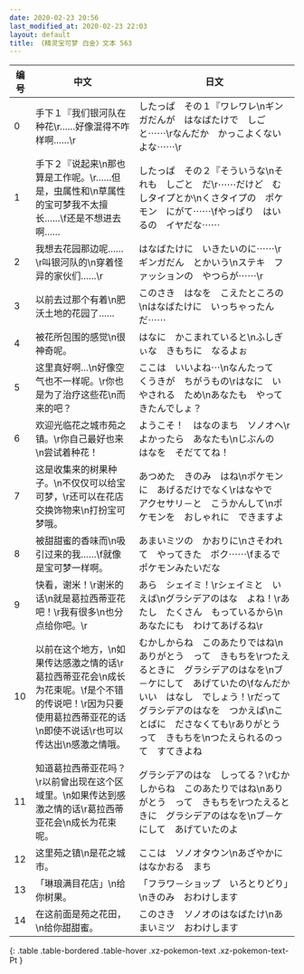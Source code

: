 ```yaml
---
date: 2020-02-23 20:56
last_modified_at: 2020-02-23 22:03
layout: default
title: 《精灵宝可梦 白金》文本 563
---
```

| 编号 | 中文 | 日文 |
| ---- | ---- | ---- |
| 0 | 手下１『我们银河队在种花\r……好像混得不咋样啊……\r | したっぱ　その１『ワレワレ\nギンガだんが　はなばたけで　しごと⋯⋯\rなんだか　かっこよくないよな⋯⋯\r |
| 1 | 手下２『说起来\n那也算是工作呢。\r……但是，虫属性和\n草属性的宝可梦我不太擅长……\f还是不想进去啊…… | したっぱ　その２『そういうな\nそれも　しごと　だ\r⋯⋯だけど　むしタイプとか\nくさタイプの　ポケモン　にがて⋯⋯\fやっぱり　はいるの　イヤだな⋯⋯ |
| 2 | 我想去花园那边呢……\r叫银河队的\n穿着怪异的家伙们……\r | はなばたけに　いきたいのに⋯⋯\rギンガだん　とかいう\nステキ　ファッションの　やつらが⋯⋯\r |
| 3 | 以前去过那个有着\n肥沃土地的花园了…… | このさき　はなを　こえたところの\nはなばたけに　いっちゃったんだ⋯⋯ |
| 4 | 被花所包围的感觉\n很神奇呢。 | はなに　かこまれていると\nふしぎぃな　きもちに　なるよぉ |
| 5 | 这里真好啊…\n好像空气也不一样呢。\r你也是为了治疗这些花\n而来的吧？ | ここは　いいよね⋯\nなんたって　くうきが　ちがうもの\rはなに　いやされる　ため\nあなたも　やってきたんでしょ？ |
| 6 | 欢迎光临花之城市苑之镇。\r你自己最好也来\n尝试着种花！ | ようこそ！　はなのまち　ソノオへ\rよかったら　あなたも\nじぶんの　はなを　そだててね！ |
| 7 | 这是收集来的树果种子。\n不仅仅可以给宝可梦，\r还可以在花店交换饰物来\n打扮宝可梦哦。 | あつめた　きのみ　はね\nポケモンに　あげるだけでなく\rはなやで　アクセサリ－と　こうかんして\nポケモンを　おしゃれに　できますよ |
| 8 | 被甜甜蜜的香味而\n吸引过来的我……\f就像是宝可梦一样啊。 | あまいミツの　かおりに\nさそわれて　やってきた　ボク⋯⋯\fまるで　ポケモンみたいだな |
| 9 | 快看，谢米！\r谢米的话\n就是葛拉西蒂亚花吧！\r我有很多\n也分点给你吧。\r | あら　シェイミ！\rシェイミと　いえば\nグラシデアのはな　よね！\rあたし　たくさん　もっているから\nあなたにも　わけてあげるね\r |
| 10 | 以前在这个地方，\n如果传达感激之情的话\r葛拉西蒂亚花会\n成长为花束呢。\f是个不错的传说吧！\r因为只要使用葛拉西蒂亚花的话\n即使不说话\r也可以传达出\n感激之情哦。 | むかしからね　このあたりではね\nありがとう　って　きもちを\rつたえるときに　グラシデアのはなを\nブ－ケにして　あげていたの\fなんだか　いい　はなし　でしょう！\rだって　グラシデアのはなを　つかえば\nことばに　ださなくても\rありがとう　って　きもちを\nつたえられるのって　すてきよね |
| 11 | 知道葛拉西蒂亚花吗？\r以前曾出现在这个区域里。\n如果传达到感激之情的话\r葛拉西蒂亚花会\n成长为花束呢。 | グラシデアのはな　しってる？\rむかしからね　このあたりではね\nありがとう　って　きもちを\rつたえるときに　グラシデアのはなを\nブ－ケにして　あげていたのよ |
| 12 | 这里苑之镇\n是花之城市。 | ここは　ソノオタウン\nあざやかに　はなかおる　まち |
| 13 | 「琳琅满目花店」\n给你树果。 | 「フラワ－ショップ　いろとりどり」\nきのみ　おわけします |
| 14 | 在这前面是苑之花田，\n给你甜甜蜜。 | このさき　ソノオのはなばたけ\nあまいミツ　おわけします |
{: .table .table-bordered .table-hover .xz-pokemon-text .xz-pokemon-text-Pt }